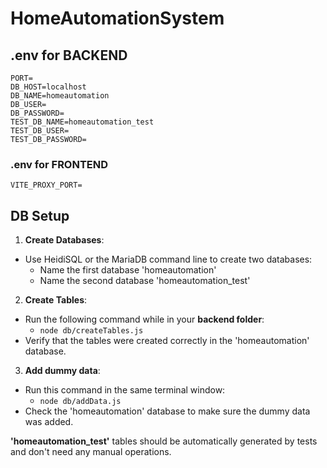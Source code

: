 # HomeAutomationSystem

## .env for BACKEND

```
PORT=
DB_HOST=localhost
DB_NAME=homeautomation
DB_USER=
DB_PASSWORD=
TEST_DB_NAME=homeautomation_test
TEST_DB_USER=
TEST_DB_PASSWORD=
```

### .env for FRONTEND

```
VITE_PROXY_PORT=
```

## DB Setup

1. **Create Databases**:

- Use HeidiSQL or the MariaDB command line to create two databases:
  - Name the first database 'homeautomation'
  - Name the second database 'homeautomation_test'

2. **Create Tables**:

- Run the following command while in your __backend folder__:
  - `node db/createTables.js`
- Verify that the tables were created correctly in the 'homeautomation' database.

3. **Add dummy data**:

- Run this command in the same terminal window:
  - `node db/addData.js`
- Check the 'homeautomation' database to make sure the dummy data was added.

**'homeautomation_test'** tables should be automatically generated by tests and don't need any manual operations.
